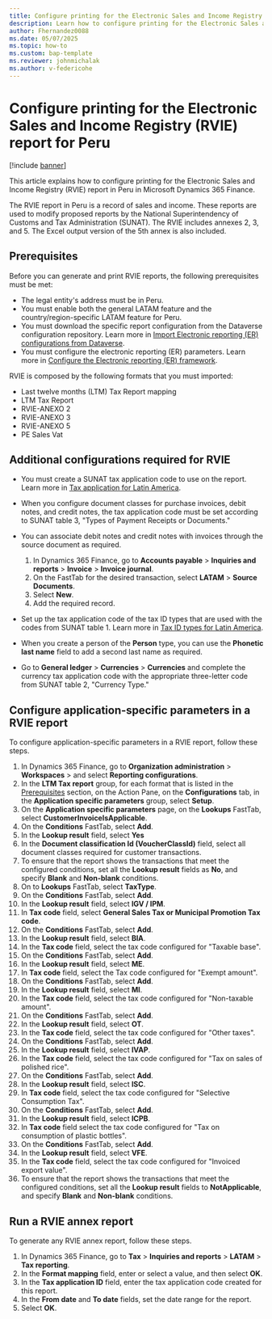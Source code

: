```yaml
---
title: Configure printing for the Electronic Sales and Income Registry (RVIE) report for Peru
description: Learn how to configure printing for the Electronic Sales and Income Registry (RVIE) report in Peru in Microsoft Dynamics 365 Finance.
author: Fhernandez0088
ms.date: 05/07/2025
ms.topic: how-to
ms.custom: bap-template
ms.reviewer: johnmichalak
ms.author: v-federicohe
---
```

# Configure printing for the Electronic Sales and Income Registry (RVIE) report for Peru

[!include [banner](../../includes/banner.md)]

This article explains how to configure printing for the Electronic Sales and Income Registry (RVIE) report in Peru in Microsoft Dynamics 365 Finance.

The RVIE report in Peru is a record of sales and income. These reports are used to modify proposed reports by the National Superintendency of Customs and Tax Administration (SUNAT).
The RVIE includes annexes 2, 3, and 5. The Excel output version of the 5th annex is also included.
 
## Prerequisites

Before you can generate and print RVIE reports, the following prerequisites must be met:
- The legal entity's address must be in Peru.
- You must enable both the general LATAM feature and the country/region-specific LATAM feature for Peru.
- You must download the specific report configuration from the Dataverse configuration repository. Learn more in [Import Electronic reporting (ER) configurations from Dataverse](/dynamics365/finance/localizations/global/workspace/gsw-import-er-config-dataverse).
- You must configure the electronic reporting (ER) parameters. Learn more in [Configure the Electronic reporting (ER) framework](../../../fin-ops-core/dev-itpro/analytics/electronic-reporting-er-configure-parameters.md).

RVIE is composed by the following formats that you must imported:
- Last twelve months (LTM) Tax Report mapping
- LTM Tax Report
- RVIE-ANEXO 2
- RVIE-ANEXO 3
- RVIE-ANEXO 5
- PE Sales Vat

## Additional configurations required for RVIE

- You must create a SUNAT tax application code to use on the report. Learn more in [Tax application for Latin America](../ltm-core-tax-application.md).
- When you configure document classes for purchase invoices, debit notes, and credit notes, the tax application code must be set according to SUNAT table 3, "Types of Payment Receipts or Documents."
- You can associate debit notes and credit notes with invoices through the source document as required.

    1. In Dynamics 365 Finance, go to **Accounts payable** > **Inquiries and reports** > **Invoice** > **Invoice journal**.
    1. On the FastTab for the desired transaction, select **LATAM** \> **Source Documents**.
    1. Select **New**.
    1. Add the required record.

- Set up the tax application code of the tax ID types that are used with the codes from SUNAT table 1. Learn more in [Tax ID types for Latin America](/dynamics365/finance/localizations/iberoamerica/ltm-core-tax-id-type).
- When you create a person of the **Person** type, you can use the **Phonetic last name** field to add a second last name as required.
- Go to **General ledger** > **Currencies** > **Currencies** and complete the currency tax application code with the appropriate three-letter code from SUNAT table 2, "Currency Type."

## Configure application-specific parameters in a RVIE report

To configure application-specific parameters in a RVIE report, follow these steps.

1. In Dynamics 365 Finance, go to **Organization administration** > **Workspaces** > and select **Reporting configurations**.
1. In the **LTM Tax report** group, for each format that is listed in the [Prerequisites](#prerequisites) section, on the Action Pane, on the **Configurations** tab, in the **Application specific parameters** group, select **Setup**.
1. On the **Application specific parameters** page, on the **Lookups** FastTab, select **CustomerInvoiceIsApplicable**.
1. On the **Conditions** FastTab, select **Add**.
1. In the **Lookup result** field, select **Yes**
1. In the **Document classification Id (VoucherClassId)** field, select all document classes required for customer transactions.
1. To ensure that the report shows the transactions that meet the configured conditions, set all the **Lookup result** fields as **No**, and specify **Blank** and **Non-blank** conditions.
1. On to **Lookups** FastTab, select **TaxType**.
1. On the **Conditions** FastTab, select **Add**.
1. In the **Lookup result** field, select **IGV / IPM**.
1. In **Tax code** field, select **General Sales Tax or Municipal Promotion Tax code**.
1. On the **Conditions** FastTab, select **Add**.
1. In the **Lookup result** field, select **BIA**.
1. In the **Tax code** field, select the tax code configured for "Taxable base".
1. On the **Conditions** FastTab, select **Add**.
1. In the **Lookup result** field, select **ME**.
1. In **Tax code** field, select the Tax code configured for "Exempt amount".
1. On the **Conditions** FastTab, select **Add**.
1. In the **Lookup result** field, select **MI**.
1. In the **Tax code** field, select the tax code configured for "Non-taxable amount".
1. On the **Conditions** FastTab, select **Add**.
1. In the **Lookup result** field, select **OT**.
1. In the **Tax code** field, select the tax code configured for "Other taxes".
1. On the **Conditions** FastTab, select **Add**.
1. In the **Lookup result** field, select **IVAP**.
1. In the **Tax code** field, select the tax code configured for "Tax on sales of polished rice".
1. On the **Conditions** FastTab, select **Add**.
1. In the **Lookup result** field, select **ISC**.
1. In **Tax code** field, select the tax code configured for "Selective Consumption Tax".
1. On the **Conditions** FastTab, select **Add**.
1. In the **Lookup result** field, select **ICPB**.
1. In **Tax code** field select the tax code configured for "Tax on consumption of plastic bottles".
1. On the **Conditions** FastTab, select **Add**.
1. In the **Lookup result** field, select **VFE**.
1. In the **Tax code** field, select the tax code configured for "Invoiced export value".
1. To ensure that the report shows the transactions that meet the configured conditions, set all the **Lookup result** fields to **NotApplicable**, and specify **Blank** and **Non-blank** conditions.

## Run a RVIE annex report

To generate any RVIE annex report, follow these steps.

1. In Dynamics 365 Finance, go to **Tax** > **Inquiries and reports** > **LATAM** > **Tax reporting**.
1. In the **Format mapping** field, enter or select a value, and then select **OK**.
1. In the **Tax application ID** field, enter the tax application code created for this report.
1. In the **From date** and **To date** fields, set the date range for the report.
1. Select **OK**.

